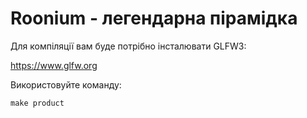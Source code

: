 # Roonium - легендарна пірамідка

Для компіляції вам буде потрібно інсталювати GLFW3:

https://www.glfw.org

Використовуйте команду:

```
make product
```